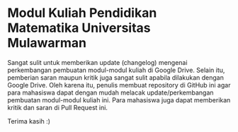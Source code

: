 # Modul Kuliah Pendidikan Matematika Universitas Mulawarman

Sangat sulit untuk memberikan update (changelog) mengenai perkembangan pembuatan modul-modul kuliah di Google Drive. Selain itu, pemberian saran maupun kritik juga sangat sulit apabila dilakukan dengan Google Drive. Oleh karena itu, penulis membuat repository di GitHub ini agar para mahasiswa dapat dengan mudah melacak update/perkembangan pembuatan modul-modul kuliah ini. Para mahasiswa juga dapat memberikan kritik dan saran di Pull Request ini.

Terima kasih :)
